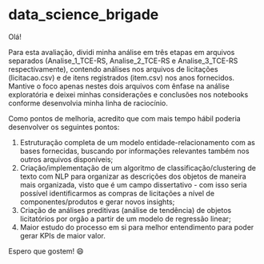 # data_science_brigade

Olá!

Para esta avaliação, dividi minha análise em três etapas em arquivos separados (Analise_1_TCE-RS, Analise_2_TCE-RS e Analise_3_TCE-RS respectivamente), contendo análises nos arquivos de licitações (licitacao.csv) e de itens registrados (item.csv) nos anos fornecidos. Mantive o foco apenas nestes dois arquivos com ênfase na análise exploratória e deixei minhas considerações e conclusões nos notebooks conforme desenvolvia minha linha de raciocínio.

Como pontos de melhoria, acredito que com mais tempo hábil poderia desenvolver os seguintes pontos:
  1. Estruturação completa de um modelo entidade-relacionamento com as bases fornecidas, buscando por informações relevantes também nos outros arquivos disponíveis;
  2. Criação/implementação de um algoritmo de classificação/clustering de texto com NLP para organizar as descrições dos objetos de maneira mais organizada, visto que é um campo dissertativo - com isso seria possível identificarmos as compras de licitações a nível de componentes/produtos e gerar novos insights;
  3. Criação de análises preditivas (análise de tendência) de objetos licitatórios por orgão a partir de um modelo de regressão linear;
  4. Maior estudo do processo em si para melhor entendimento para poder gerar KPIs de maior valor.

Espero que gostem! :smile:
